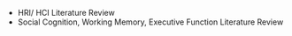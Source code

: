 - HRI/ HCI Literature Review
- Social Cognition, Working Memory, Executive Function Literature Review

